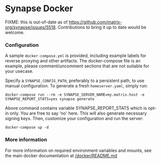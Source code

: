 # Synapse Docker

FIXME: this is out-of-date as of
https://github.com/matrix-org/synapse/issues/5518. Contributions to bring it up
to date would be welcome.

### Configuration

A sample ``docker-compose.yml`` is provided, including example labels for
reverse proxying and other artifacts. The docker-compose file is an example,
please comment/uncomment sections that are not suitable for your usecase.

Specify a ``SYNAPSE_CONFIG_PATH``, preferably to a persistent path,
to use manual configuration. To generate a fresh ``homeserver.yaml``, simply run:

```
docker-compose run --rm -e SYNAPSE_SERVER_NAME=my.matrix.host -e SYNAPSE_REPORT_STATS=yes synapse generate
```

Above command contains variable SYNAPSE_REPORT_STATS which is opt-in only. You are free to say 'no' here. 
This will also generate necessary signing keys.
Then, customize your configuration and run the server:

```
docker-compose up -d
```

### More information

For more information on required environment variables and mounts, see the main docker documentation at [/docker/README.md](../../docker/README.md)
